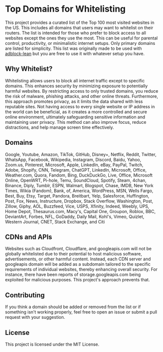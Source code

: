 # Top Domains for Whitelisting

This project provides a curated list of the Top 100 most visited websites in the US. This includes all domains that users may want to whitelist on their routers. The list is intended for those who prefer to block access to all websites except the ones they use the most. This can be useful for parental control, productivity, or minimalistic internet setups. Only primary domains are listed for simplicity.
This list was originally made to be used with [adblock-lean](https://github.com/lynxthecat/adblock-lean) but you are free to use it with whatever setup you have.

## Why Whitelist?

Whitelisting allows users to block all internet traffic except to specific domains. This enhances security by minimizing exposure to potentially harmful websites. By restricting access to only trusted domains, you reduce the risk of malware, phishing attacks, and other online threats. Furthermore, this approach promotes privacy, as it limits the data shared with less reputable sites. Not having access to every single website or IP address in the world can be beneficial, as it creates a more controlled and secure online environment, ultimately safeguarding sensitive information and maintaining user privacy.
This method can also improve focus, reduce distractions, and help manage screen time effectively.

## Domains
Google, Youtube, Amazon, TikTok, GitHub, Disney+, Netflix, Reddit, Twitter, WhatsApp, Facebook, Wikipedia, Instagram, Discord, Baidu, Yahoo, Zoom.us, Pinterest, Microsoft, Apple, LinkedIn, eBay, PayPal, Twitch, Adobe, Shopify, CNN, Telegram, ChatGPT, LinkedIn, Microsoft, Office, Weather.com, Quora, Fandom, Bing, DuckDuckGo, Live, Office, Microsoft Online, OpenWRT, Pi-hole, Temu, SoundCloud, Spotify, Steam, 4chan, Binance, Diply, Tumblr, ESPN, Walmart, Blogspot, Chase, IMDB, New York Times, Wikia (Fandom), Bank, of, America, WordPress, MSN, Wells Fargo, Best, Buy, Etsy, Target, Pandora, Breitbart, Yelp, Salesforce, Huffington, Post, Fox, News, Instructure, Dropbox, Stack Overflow, Washington, Post, Zillow, Giphy, AOL, Buzzfeed, Vice, USPS, Xfinity, Indeed, Weebly, UPS, Home Depot, Thesaurus.com, Macy's, Capital One, Groupon, Roblox, BBC, DeviantArt, Forbes, NFL, GoDaddy, Daily Mail, Kohl's, Vimeo, Quizlet, Western Journal, CNET, Stack Exchange, and Citi

## CDNs and APIs
Websites such as Cloudfront, Cloudflare, and googleapis.com will not be globally whitelisted due to their potential to host malicious software, advertisements, or other harmful content. Instead, each CDN server and googleapis domain will be added as a subdomain tailored to the specific requirements of individual websites, thereby enhancing overall security. For instance, there have been reports of storage.googleapis.com being exploited for malicious purposes. This project's approach prevents that.

## Contributing

If you think a domain should be added or removed from the list or if something isn't working properly, feel free to open an issue or submit a pull request with your suggestion.

## License

This project is licensed under the MIT License.
